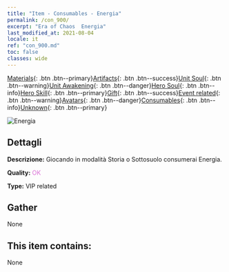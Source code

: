 ```yaml
---
title: "Item - Consumables - Energia"
permalink: /con_900/
excerpt: "Era of Chaos  Energia"
last_modified_at: 2021-08-04
locale: it
ref: "con_900.md"
toc: false
classes: wide
---
```

 [Materials](/ItemsIT/){: .btn .btn--primary}[Artifacts](/ItemsIT/Artifacts/){: .btn .btn--success}[Unit Soul](/ItemsIT/UnitSoul/){: .btn .btn--warning}[Unit Awakening](/ItemsIT/UnitAwakening/){: .btn .btn--danger}[Hero Soul](/ItemsIT/HeroSoul/){: .btn .btn--info}[Hero Skill](/ItemsIT/HeroSkill/){: .btn .btn--primary}[Gift](/ItemsIT/Gift/){: .btn .btn--success}[Event related](/ItemsIT/Events/){: .btn .btn--warning}[Avatars](/ItemsIT/Avatars/){: .btn .btn--danger}[Consumables](/ItemsIT/Consumables/){: .btn .btn--info}[Unknown](/ItemsIT/Unknown/){: .btn .btn--primary}

 ![Energia](/images/t/i_104.png)

## Dettagli
 **Descrizione:** Giocando in modalità Storia o Sottosuolo consumerai Energia.

 **Quality:** <span style="color: #DA70D6">OK</span>

 **Type:** VIP related

## Gather

  None

## This item contains:

  None

